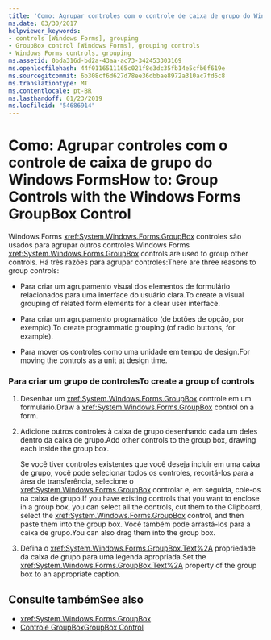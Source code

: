 ```yaml
---
title: 'Como: Agrupar controles com o controle de caixa de grupo do Windows Forms'
ms.date: 03/30/2017
helpviewer_keywords:
- controls [Windows Forms], grouping
- GroupBox control [Windows Forms], grouping controls
- Windows Forms controls, grouping
ms.assetid: 0bda316d-bd2a-43aa-ac73-342453303169
ms.openlocfilehash: 44f0116511165c021f8e3dc35fb14e5cfb6f619e
ms.sourcegitcommit: 6b308cf6d627d78ee36dbbae8972a310ac7fd6c8
ms.translationtype: MT
ms.contentlocale: pt-BR
ms.lasthandoff: 01/23/2019
ms.locfileid: "54686914"
---
```

# <a name="how-to-group-controls-with-the-windows-forms-groupbox-control"></a><span data-ttu-id="f4d89-102">Como: Agrupar controles com o controle de caixa de grupo do Windows Forms</span><span class="sxs-lookup"><span data-stu-id="f4d89-102">How to: Group Controls with the Windows Forms GroupBox Control</span></span>
<span data-ttu-id="f4d89-103">Windows Forms <xref:System.Windows.Forms.GroupBox> controles são usados para agrupar outros controles.</span><span class="sxs-lookup"><span data-stu-id="f4d89-103">Windows Forms <xref:System.Windows.Forms.GroupBox> controls are used to group other controls.</span></span> <span data-ttu-id="f4d89-104">Há três razões para agrupar controles:</span><span class="sxs-lookup"><span data-stu-id="f4d89-104">There are three reasons to group controls:</span></span>  
  
-   <span data-ttu-id="f4d89-105">Para criar um agrupamento visual dos elementos de formulário relacionados para uma interface do usuário clara.</span><span class="sxs-lookup"><span data-stu-id="f4d89-105">To create a visual grouping of related form elements for a clear user interface.</span></span>  
  
-   <span data-ttu-id="f4d89-106">Para criar um agrupamento programático (de botões de opção, por exemplo).</span><span class="sxs-lookup"><span data-stu-id="f4d89-106">To create programmatic grouping (of radio buttons, for example).</span></span>  
  
-   <span data-ttu-id="f4d89-107">Para mover os controles como uma unidade em tempo de design.</span><span class="sxs-lookup"><span data-stu-id="f4d89-107">For moving the controls as a unit at design time.</span></span>  
  
### <a name="to-create-a-group-of-controls"></a><span data-ttu-id="f4d89-108">Para criar um grupo de controles</span><span class="sxs-lookup"><span data-stu-id="f4d89-108">To create a group of controls</span></span>  
  
1.  <span data-ttu-id="f4d89-109">Desenhar um <xref:System.Windows.Forms.GroupBox> controle em um formulário.</span><span class="sxs-lookup"><span data-stu-id="f4d89-109">Draw a <xref:System.Windows.Forms.GroupBox> control on a form.</span></span>  
  
2.  <span data-ttu-id="f4d89-110">Adicione outros controles à caixa de grupo desenhando cada um deles dentro da caixa de grupo.</span><span class="sxs-lookup"><span data-stu-id="f4d89-110">Add other controls to the group box, drawing each inside the group box.</span></span>  
  
     <span data-ttu-id="f4d89-111">Se você tiver controles existentes que você deseja incluir em uma caixa de grupo, você pode selecionar todos os controles, recortá-los para a área de transferência, selecione o <xref:System.Windows.Forms.GroupBox> controlar e, em seguida, cole-os na caixa de grupo.</span><span class="sxs-lookup"><span data-stu-id="f4d89-111">If you have existing controls that you want to enclose in a group box, you can select all the controls, cut them to the Clipboard, select the <xref:System.Windows.Forms.GroupBox> control, and then paste them into the group box.</span></span> <span data-ttu-id="f4d89-112">Você também pode arrastá-los para a caixa de grupo.</span><span class="sxs-lookup"><span data-stu-id="f4d89-112">You can also drag them into the group box.</span></span>  
  
3.  <span data-ttu-id="f4d89-113">Defina o <xref:System.Windows.Forms.GroupBox.Text%2A> propriedade da caixa de grupo para uma legenda apropriada.</span><span class="sxs-lookup"><span data-stu-id="f4d89-113">Set the <xref:System.Windows.Forms.GroupBox.Text%2A> property of the group box to an appropriate caption.</span></span>  
  
## <a name="see-also"></a><span data-ttu-id="f4d89-114">Consulte também</span><span class="sxs-lookup"><span data-stu-id="f4d89-114">See also</span></span>
- <xref:System.Windows.Forms.GroupBox>
- [<span data-ttu-id="f4d89-115">Controle GroupBox</span><span class="sxs-lookup"><span data-stu-id="f4d89-115">GroupBox Control</span></span>](../../../../docs/framework/winforms/controls/groupbox-control-windows-forms.md)

